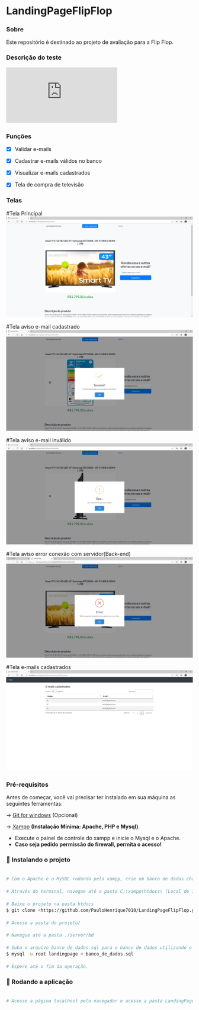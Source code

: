 # LandingPageFlipFlop

### Sobre
<p> Este repositório é destinado ao projeto de avaliação para a Flip Flop.</p>

### Descrição do teste
![Arquivo](https://github.com/PauloHenrique7010/LandingPageFlipFlop/blob/main/anexos/Teste%20vaga%20Estagio%20Flipflop%20Lab.pdf)

### Funções

- [x] Validar e-mails
- [x] Cadastrar e-mails válidos no banco
- [x] Visualizar e-mails cadastrados
- [x] Tela de compra de televisão 



### Telas

#Tela Principal
![Tela Principal](https://github.com/PauloHenrique7010/LandingPageFlipFlop/blob/main/anexos/tela_principal.png)


#Tela aviso e-mail cadastrado
![Tela cadastrado](https://github.com/PauloHenrique7010/LandingPageFlipFlop/blob/main/anexos/tela_email_valido.png)


#Tela aviso e-mail inválido
![Tela e-mail ivalido](https://github.com/PauloHenrique7010/LandingPageFlipFlop/blob/main/anexos/tela_email_nao_valido.png)


#Tela aviso error conexão com servidor(Back-end)
![Tela erro](https://github.com/PauloHenrique7010/LandingPageFlipFlop/blob/main/anexos/tela_erro_conectar_server.png)


#Tela e-mails cadastrados
![Tela emails](https://github.com/PauloHenrique7010/LandingPageFlipFlop/blob/main/anexos/tela_emails_cadastrados.png)


### Pré-requisitos

Antes de começar, você vai precisar ter instalado em sua máquina as seguintes ferramentas:

-> [Git for windows](https://git-scm.com) (Opcional)

-> [Xampp](https://www.apachefriends.org/) <b>(Instalação Mínima: Apache, PHP e Mysql)</b>.

- Execute o painel de controle do xampp e inicie o Mysql e o Apache.
- <b>Caso seja pedido permissão do firewall, permita o acesso!</b>

### 🎲 Instalando o projeto

```bash

# Com o Apache e o MySQL rodando pelo xampp, crie um banco de dados chamado "landingpage". 

# Através do terminal, navegue até a pasta C:\xampp\htdocs\ (Local de instalação do xampp no Windows)

# Baixe o projeto na pasta htdocs
$ git clone <https://github.com/PauloHenrique7010/LandingPageFlipFlop.git>

# Acesse a pasta do projeto/

# Navegue até a pasta ./server/bd

# Suba o arquivo banco_de_dados.sql para o banco de dados utilizando o comando
$ mysql -u root landingpage < banco_de_dados.sql

# Espere até o fim da operação.
```


### 🎲 Rodando a aplicação 

```bash

# Acesse a página localhost pelo navegador e acesse a pasta LandingPageFlipFlop

```
